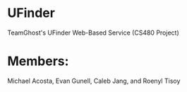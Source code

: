 # UFinder
TeamGhost's UFinder Web-Based Service (CS480 Project)

# Members:
Michael Acosta, Evan Gunell, Caleb Jang, and Roenyl Tisoy

